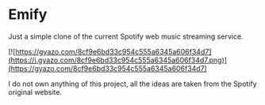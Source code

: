 # Emify

Just a simple clone of the current Spotify web music streaming service.

[![https://gyazo.com/8cf9e6bd33c954c555a6345a606f34d7](https://i.gyazo.com/8cf9e6bd33c954c555a6345a606f34d7.png)](https://gyazo.com/8cf9e6bd33c954c555a6345a606f34d7)

I do not own anything of this project, all the ideas are taken from the Spotify original website.
